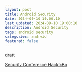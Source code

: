 ```yaml
---
layout: post
title: Android Security
date: 2024-09-10 19:00:10
last_updated: 2024-09-10 19:00:10
description: Android Security
tags: android security
categories: android
featured: false
---
```


draft


[Security Conference HackInBo]:https://www.youtube.com/watch?v=0VjHNfUmYFg "https://www.youtube.com/watch?v=0VjHNfUmYFg"
[Security Conference HackInBo]





